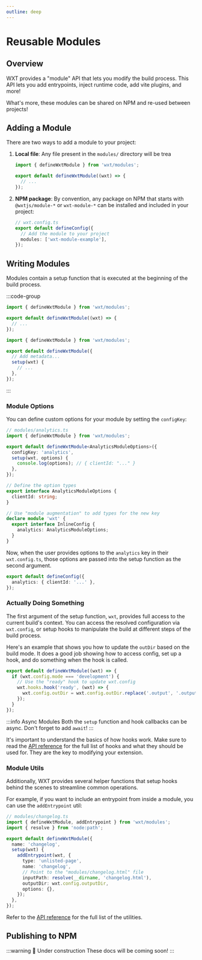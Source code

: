 ```yaml
---
outline: deep
---
```


# Reusable Modules

## Overview

WXT provides a "module" API that lets you modify the build process. This API lets you add entrypoints, inject runtime code, add vite plugins, and more!

What's more, these modules can be shared on NPM and re-used between projects!

## Adding a Module

There are two ways to add a module to your project:

1. **Local file**: Any file present in the `modules/` directory will be trea

   ```ts
   import { defineWxtModule } from 'wxt/modules';

   export default defineWxtModule((wxt) => {
     // ...
   });
   ```

2. **NPM package**: By convention, any package on NPM that starts with `@wxtjs/module-*` or `wxt-module-*` can be installed and included in your project:
   ```ts
   // wxt.config.ts
   export default defineConfig({
     // Add the module to your project
     modules: ['wxt-module-example'],
   });
   ```

## Writing Modules

Modules contain a setup function that is executed at the beginning of the build process.

:::code-group

```ts [Function Definition]
import { defineWxtModule } from 'wxt/modules';

export default defineWxtModule((wxt) => {
  // ...
});
```

```ts [Object Definition]
import { defineWxtModule } from 'wxt/modules';

export default defineWxtModule({
  // Add metadata...
  setup(wxt) {
    // ...
  },
});
```

:::

### Module Options

You can define custom options for your module by setting the `configKey`:

```ts
// modules/analytics.ts
import { defineWxtModule } from 'wxt/modules';

export default defineWxtModule<AnalyticsModuleOptions>({
  configKey: 'analytics',
  setup(wxt, options) {
    console.log(options); // { clientId: "..." }
  },
});

// Define the option types
export interface AnalyticsModuleOptions {
  clientId: string;
}

// Use "module augmentation" to add types for the new key
declare module 'wxt' {
  export interface InlineConfig {
    analytics: AnalyticsModuleOptions;
  }
}
```

Now, when the user provides options to the `analytics` key in their `wxt.config.ts`, those options are passed into the setup function as the second argument.

```ts
export default defineConfig({
  analytics: { clientId: '...' },
});
```

### Actually Doing Something

The first argument of the setup function, `wxt`, provides full access to the current build's context. You can access the resolved configuration via `wxt.config`, or setup hooks to manipulate the build at different steps of the build process.

Here's an example that shows you how to update the `outDir` based on the build mode. It does a good job showing how to access config, set up a hook, and do something when the hook is called.

```ts
export default defineWxtModule((wxt) => {
  if (wxt.config.mode === 'development') {
    // Use the "ready" hook to update wxt.config
    wxt.hooks.hook('ready', (wxt) => {
      wxt.config.outDir = wxt.config.outDir.replace('.output', '.output/dev');
    });
  }
});
```

:::info Async Modules
Both the `setup` function and hook callbacks can be async. Don't forget to add `await`!
:::

It's important to understand the basics of how hooks work. Make sure to read the [API reference](/api/reference/wxt/interfaces/WxtHooks.html) for the full list of hooks and what they should be used for. They are the key to modifying your extension.

### Module Utils

Additionally, WXT provides several helper functions that setup hooks behind the scenes to streamline common operations.

For example, if you want to include an entrypoint from inside a module, you can use the `addEntrypoint` util:

```ts
// modules/changelog.ts
import { defineWxtModule, addEntrypoint } from 'wxt/modules';
import { resolve } from 'node:path';

export default defineWxtModule({
  name: 'changelog',
  setup(wxt) {
    addEntrypoint(wxt, {
      type: 'unlisted-page',
      name: 'changelog',
      // Point to the "modules/changelog.html" file
      inputPath: resolve(__dirname, 'changelog.html'),
      outputDir: wxt.config.outputDir,
      options: {},
    });
  },
});
```

Refer to the [API reference](/api/reference/wxt/modules/#functions) for the full list of the utilities.

## Publishing to NPM

:::warning 🚧 Under construction
These docs will be coming soon!
:::
